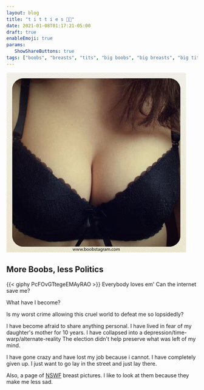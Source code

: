 ```yaml
---
layout: blog
title: "t i t t i e s 🌰🌰"
date: 2021-01-08T01:17:21-05:00
draft: true
enableEmoji: true
params:
   ShowShareButtons: true
tags: ["boobs", "breasts", "tits", "big boobs", "big breasts", "big tits", "titties", "big titties", "nice tits", "nice boobs", "nice breasts", "big ol boobies", "melons", "mammaries", "jugs", "knockers", "fun bags", NSFW, CSS, affiliate marketing, online marketing, marketing, seo, click to win, make money online, online money, monetization, e-commerce, ecommerce, websites, web design, boobs, titties, breasts, porn, online porn, make money with porn]
---
```

![img](../images/boobstagram02.jpg)

## More Boobs, less Politics
{{< giphy PcFOvGTtegeEMAyRAO >}}
Everybody loves em'
Can the internet save me?

What have I become?

Is my worst crime allowing this cruel world to defeat me so lopsidedly?

I have become afraid to share anything personal.
I have lived in fear of my daughter's mother for 10 years. 
I have collapsed into a depression/time-warp/alternate-reality
The election didn't help preserve what was left of my mind.

I have gone crazy and have lost my job because i cannot. I have completely given up. I just want to go lay in the street and just lay there.


Also, a page of [NSWF](../../boobs+/) breast pictures. I like to look at them because they make me less sad.



